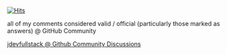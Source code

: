 [![Hits](https://hits.seeyoufarm.com/api/count/incr/badge.svg?url=https%3A%2F%2Fgithub.com%2Fjdevstatic%2Fdiscussions&count_bg=%2379C83D&title_bg=%23555555&icon=&icon_color=%23E7E7E7&title=PAGE+VIEWS&edge_flat=false)](https://github.com/jdevstatic)

all of my comments considered valid / official (particularly those marked as answers) @ GitHub Community

[jdevfullstack @ Github Community Discussions](https://github.com/orgs/community/discussions?discussions_q=commenter%3Ajdevfullstack+)
